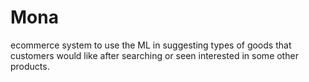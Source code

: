 # Mona
ecommerce system to use the ML in suggesting types of goods that customers would like after searching or seen interested in some other products.
